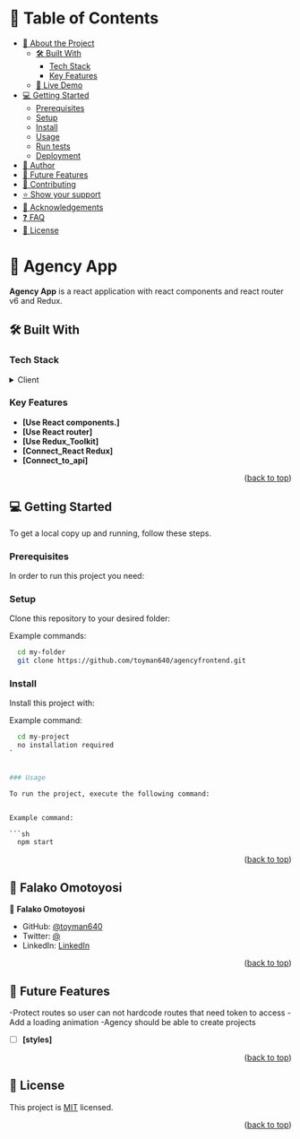 <a name="readme-top"></a>

# 📗 Table of Contents

- [:book: About the Project](#about-project)
  - [🛠 Built With](#built-with)
    - [Tech Stack](#tech-stack)
    - [Key Features](#key-features)
  - [:rocket: Live Demo](#live-demo)
- [:computer: Getting Started](#getting-started)
  - [Prerequisites](#prerequisites)
  - [Setup](#setup)
  - [Install](#install)
  - [Usage](#usage)
  - [Run tests](#run-tests)
  - [Deployment](#deployment)
- [:bust_in_silhouette: Author](#author)
- [:telescope: Future Features](#future-features)
- [:handshake: Contributing](#contributing)
- [:star:️ Show your support](#support)
- [:pray: Acknowledgements](#acknowledgements)
- [:question: FAQ](#faq)
- [:memo: License](#license)


<!-- PROJECT DESCRIPTION -->

# 📖 Agency App <a name="about-project"></a>


**Agency App** is a react application with react components and react router v6 and Redux.

## 🛠 Built With <a name="built-with"></a>

### Tech Stack <a name="tech-stack"></a>

<details>
  <summary>Client</summary>
  <ul>
  <li><a href="https://create-react-app.dev/docs/getting-started/">React</a></li>
  </ul>
</details>


### Key Features <a name="key-features"></a>


- **[Use React components.]**
- **[Use React router]**
- **[Use Redux_Toolkit]**
- **[Connect_React Redux]**
- **[Connect_to_api]**




<p align="right">(<a href="#readme-top">back to top</a>)</p>


<!-- GETTING STARTED -->

## 💻 Getting Started <a name="getting-started"></a>


To get a local copy up and running, follow these steps.

### Prerequisites

In order to run this project you need:


### Setup

Clone this repository to your desired folder:


Example commands:

```sh
  cd my-folder
  git clone https://github.com/toyman640/agencyfrontend.git
```

### Install

Install this project with:


Example command:

```sh
  cd my-project
  no installation required
`


### Usage

To run the project, execute the following command:


Example command:

```sh
  npm start
```

<p align="right">(<a href="#readme-top">back to top</a>)</p>

<!-- AUTHORS -->

## 👤 Falako Omotoyosi <a name="authors"></a>


👤 **Falako Omotoyosi**

- GitHub: [@toyman640](https://github.com/toyman640)
- Twitter: [@](https://twitter.com/_toyman)
- LinkedIn: [LinkedIn](https://www.linkedin.com/in/falako-omotoyosi/)

<p align="right">(<a href="#readme-top">back to top</a>)</p>

<!-- FUTURE FEATURES -->

## 🔭 Future Features <a name="future-features"></a>

-Protect routes so user can not hardcode routes that need token to access
-Add a loading animation
-Agency should be able to create projects

- [ ] **[styles]**



<p align="right">(<a href="#readme-top">back to top</a>)</p>

<!-- LICENSE -->

## 📝 License <a name="license"></a>

This project is [MIT](./LICENSE) licensed.

<p align="right">(<a href="#readme-top">back to top</a>)</p>
